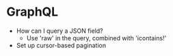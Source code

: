 # GraphQL

- How can I query a JSON field?
  - Use 'raw' in the query, combined with 'icontains!'
- Set up cursor-based pagination